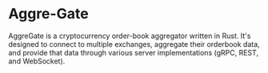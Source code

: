 # Aggre-Gate
AggreGate is a cryptocurrency order-book aggregator written in Rust. It's designed to connect to multiple exchanges, aggregate their orderbook data, and provide that data through various server implementations (gRPC, REST, and WebSocket).
